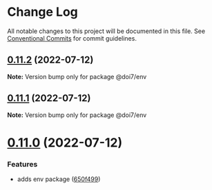 # Change Log

All notable changes to this project will be documented in this file.
See [Conventional Commits](https://conventionalcommits.org) for commit guidelines.

## [0.11.2](https://github.com/anteriovieira/doit/compare/v0.11.1...v0.11.2) (2022-07-12)

**Note:** Version bump only for package @doi7/env





## [0.11.1](https://github.com/anteriovieira/doit/compare/v0.11.0...v0.11.1) (2022-07-12)

**Note:** Version bump only for package @doi7/env





# [0.11.0](https://github.com/anteriovieira/doit/compare/v0.10.4...v0.11.0) (2022-07-12)


### Features

* adds env package ([650f499](https://github.com/anteriovieira/doit/commit/650f499a76538a0d27476da3608e9a3c63108d0c))
